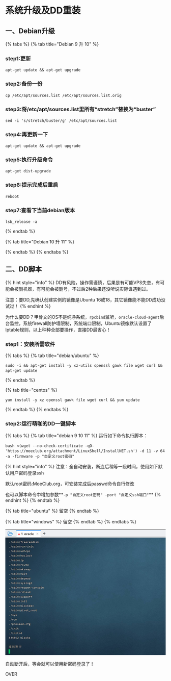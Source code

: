# 系统升级及DD重装

## 一、Debian升级

{% tabs %}
{% tab title="Debian 9 升 10" %}
### step1:**更新**

```
apt-get update && apt-get upgrade
```

### **step2:备份一份**

```
cp /etc/apt/sources.list /etc/apt/sources.list.orig
```

### **step3:将/etc/apt/sources.list里所有“stretch”替换为“buster”**

```
sed -i 's/stretch/buster/g' /etc/apt/sources.list
```

### **step4:再更新一下**

```
apt-get update && apt-get upgrade
```

### **step5:执行升级命令**

```
apt-get dist-upgrade
```

### **step6:提示完成后重启**

```
reboot
```

### **step7:查看下当前debian版本**

```
lsb_release -a
```


{% endtab %}

{% tab title="Debian 10 升 11" %}

{% endtab %}
{% endtabs %}



## 二、DD脚本

{% hint style="info" %}
DD有风险，操作需谨慎，后果是有可能VPS失恋，有可能会被删机器，有可能会被删号，不过后2种后果还没听说实际谁遇到过。

注意：要DD,先确认创建实例的镜像是Ubuntu 16或18，其它镜像能不能DD成功没试过！
{% endhint %}

为什么要DD？甲骨文的OS不是纯净系统，`rpcbind`监听，`oracle-cloud-agent`后台监控，系统firewall防护墙限制，系统端口限制，Ubuntu镜像默认设置了Iptable规则，以上种种全部要操作，直接DD最省心！

### step1：安装所需软件

{% tabs %}
{% tab title="debian/ubuntu" %}
```
sudo -i && apt-get install -y xz-utils openssl gawk file wget curl && apt-get update
```
{% endtab %}

{% tab title="centos" %}
```
yum install -y xz openssl gawk file wget curl && yum update
```
{% endtab %}
{% endtabs %}

### step2:运行萌咖的DD一键脚本

{% tabs %}
{% tab title="debian 9 10 11" %}
运行如下命令执行脚本：&#x20;

```
bash <(wget --no-check-certificate -qO- 'https://moeclub.org/attachment/LinuxShell/InstallNET.sh') -d 11 -v 64 -a -firmware -p "自定义root密码"
```

{% hint style="info" %}
注意：全自动安装，断连后稍等一段时间，使用如下默认用户密码登录ssh

默认root密码:MoeClub.org，可安装完成后passwd命令自行修改

也可以脚本命令中增加参数**`-p "自定义root密码" -port "自定义ssh端口"`**
{% endhint %}
{% endtab %}

{% tab title="ubuntu" %}
留空
{% endtab %}

{% tab title="windows" %}
留空
{% endtab %}
{% endtabs %}

![](<../.gitbook/assets/image (83).png>)

自动断开后，等会就可以使用新密码登录了！

OVER
